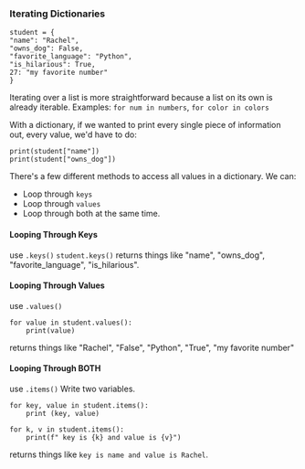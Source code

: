 ### Iterating Dictionaries 
```
student = {
"name": "Rachel",
"owns_dog": False,
"favorite_language": "Python",
"is_hilarious": True,
27: "my favorite number"
}
```
Iterating over a list is more straightforward because a list on its own is already iterable.
Examples: `for num in numbers`, `for color in colors`

With a dictionary, if we wanted to print every single piece of information out, every value, we'd have to do:
```
print(student["name"])
print(student["owns_dog"])
```
There's a few different methods to access all values in a dictionary. We can:
- Loop through `keys`
- Loop through `values`
- Loop through both at the same time. 

#### Looping Through Keys
use `.keys()`
`student.keys()` returns things like "name", "owns_dog", "favorite_language", "is_hilarious".

#### Looping Through Values
use `.values()`
```
for value in student.values():
    print(value)
```
returns things like "Rachel", "False", "Python", "True", "my favorite number"

#### Looping Through BOTH
use `.items()`
Write two variables.
```
for key, value in student.items():
    print (key, value)
    
for k, v in student.items():
    print(f" key is {k} and value is {v}")
```
returns things like `key is name and value is Rachel`. 
        
